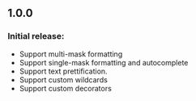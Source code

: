 ## 1.0.0

### Initial release:
* Support multi-mask formatting
* Support single-mask formatting and autocomplete
* Support text prettification.
* Support custom wildcards
* Support custom decorators

